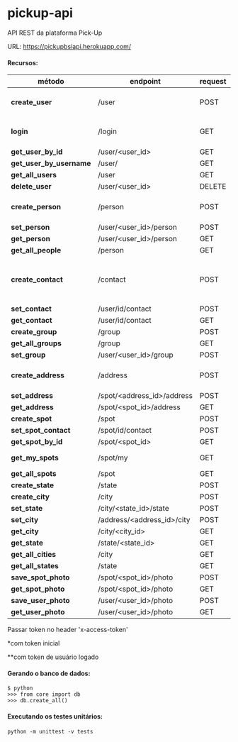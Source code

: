 # pickup-api
API REST da plataforma Pick-Up

URL: https://pickupbsiapi.herokuapp.com/

#### Recursos:

método | endpoint | request | obs:
------------ | ------------- | ------------- | -------------
**create_user** | /user | POST | {"username": "chandler", "password": "123456"} / retorna o id recém criado, "new_user_id"
**login** | /login | GET | basic auth / enviar: {"user_group":"2"}. Retorna um token JWT
**get_user_by_id** | /user/<user_id> | GET | **
**get_user_by_username** | /user/<username> | GET | **
**get_all_users** | /user | GET | **
**delete_user** | /user/<user_id> | DELETE | /user/1
**create_person** | /person | POST | {"name":"Chandler", "surname":"Bing"}* (retorna "person_id" que foi criado)*
**set_person** | /user/<user_id>/person | POST | {"person_id":"1"}
**get_person** | /user/<user_id>/person | GET | **
**get_all_people** | /person | GET | **
**create_contact** | /contact | POST | {"email": "chandler@friends.com", "phone": "55888999999"}* (retorna "contact_id" que foi criado)
**set_contact** | /user/id/contact | POST | {"contact_id":"1"}*
**get_contact** | /user/id/contact | GET |  **
**create_group** | /group | POST | {"group_name":"jogador"}**
**get_all_groups** | /group | GET | **
**set_group** | /user/<user_id>/group | POST | {"group":"jogador"}
**create_address** | /address | POST | {"street":"Baker", "number":"221", "neighborhood":"Marylebone"}**
**set_address** | /spot/<address_id>/address | POST | {"address_id":"1"}**
**get_address** | /spot/<spot_id>/address | GET | **
**create_spot** | /spot | POST | {"spot_name": "Ilha do Retiro"}**
**set_spot_contact** | /spot/id/contact | POST | {"group":"jogador"}**
**get_spot_by_id** | /spot/<spot_id> | GET | **
**get_my_spots** | /spot/my | GET | retorna os espaços do proprietário logado**
**get_all_spots** | /spot | GET | retorna todos os espaços**
**create_state** | /state | POST | {"state_name":"Pernambuco"}**
**create_city** | /city | POST | {"city_name":"Recife"}**
**set_state** | /city/<state_id>/state | POST | {"state_name":"Bahia"}**
**set_city** | /address/<address_id>/city | POST | {"city_id":"5"}**
**get_city** | /city/<city_id> | GET | **
**get_state** | /state/<state_id> | GET | **
**get_all_cities** | /city | GET | **
**get_all_states** | /state | GET | **
**save_spot_photo** | /spot/<spot_id>/photo | POST | **
**get_spot_photo** | /spot/<spot_id>/photo | GET | **
**save_user_photo** | /user/<user_id>/photo | POST | **
**get_user_photo** | /user/<user_id>/photo | GET | **

Passar token no header 'x-access-token'

*com token inicial

**com token de usuário logado

#### Gerando o banco de dados:

```
$ python
>>> from core import db
>>> db.create_all()
```

#### Executando os testes unitários:

```
python -m unittest -v tests
```